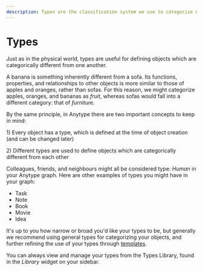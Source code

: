 ```yaml
---
description: Types are the classification system we use to categorize Objects
---
```


# Types

Just as in the physical world, types are useful for defining objects which are categorically different from one another.

A banana is something inherently different from a sofa. Its functions, properties, and relationships to other objects is more similar to those of apples and oranges, rather than sofas. For this reason, we might categorize apples, oranges, and bananas as _fruit_, whereas sofas would fall into a different category: that of _furniture._

By the same principle, in Anytype there are two important concepts to keep in mind:

1\) Every object has a type, which is defined at the time of object creation (and can be changed later)

2\) Different types are used to define objects which are categorically different from each other

Colleagues, friends, and neighbours might all be considered type: _Human_ in your Anytype graph. Here are other examples of types you might have in your graph:

* Task
* Note
* Book
* Movie
* Idea

It's up to you how narrow or broad you'd like your types to be, but generally we recommend using general types for categorizing your objects, and further refining the use of your types through [templates](templates/deep-dive-templates.md).&#x20;

You can always view and manage your types from the Types Library, found in the _Library_ widget on your sidebar.



